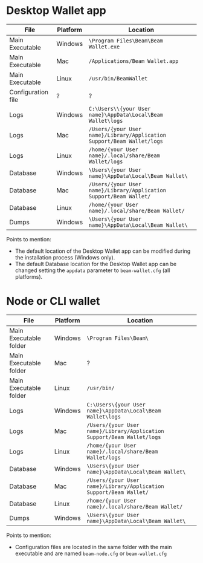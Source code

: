 # Desktop Wallet app

| File | Platform | Location |
|-----|-----|-----|
| Main Executable | Windows | `\Program Files\Beam\Beam Wallet.exe`| 
| Main Executable | Mac | `/Applications/Beam Wallet.app` |
| Main Executable | Linux | `/usr/bin/BeamWallet` |
| Configuration file | ? | ? |
| Logs | Windows | `C:\Users\\{your User name}\AppData\Local\Beam Wallet\logs` | 
| Logs | Mac | `/Users/{your User name}/Library/Application Support/Beam Wallet/logs` |
| Logs | Linux | `/home/{your User name}/.local/share/Beam Wallet/logs` |
| Database | Windows | `\Users\{your User name}\AppData\Local\Beam Wallet\` | 
| Database | Mac | `/Users/{your User name}/Library/Application Support/Beam Wallet/` |
| Database | Linux | `/home/{your User name}/.local/share/Beam Wallet/` |
| Dumps | Windows | `\Users\{your User name}\AppData\Local\Beam Wallet\` |

Points to mention:
* The default location of the Desktop Wallet app can be modified during the installation process (Windows only).
* The default Database location for the Desktop Wallet app can be changed setting the `appdata` parameter to `beam-wallet.cfg` (all platforms).

# Node or CLI wallet

| File | Platform | Location |
|-----|-----|-----|
| Main Executable folder | Windows | `\Program Files\Beam\` |
| Main Executable folder | Mac | ? |
| Main Executable folder | Linux | `/usr/bin/` |
| Logs | Windows | `C:\Users\{your User name}\AppData\Local\Beam Wallet\logs` | 
| Logs | Mac | `/Users/{your User name}/Library/Application Support/Beam Wallet/logs` |
| Logs | Linux | `/home/{your User name}/.local/share/Beam Wallet/logs` |
| Database | Windows | `\Users\{your User name}\AppData\Local\Beam Wallet\` | 
| Database | Mac | `/Users/{your User name}/Library/Application Support/Beam Wallet/` |
| Database | Linux | `/home/{your User name}/.local/share/Beam Wallet/` |
| Dumps | Windows | `\Users\{your User name}\AppData\Local\Beam Wallet\` |

Points to mention:
* Configuration files are located in the same folder with the main executable and are named `beam-node.cfg` or `beam-wallet.cfg`
